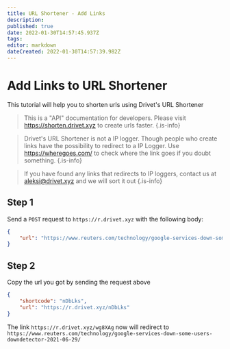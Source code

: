 ```yaml
---
title: URL Shortener - Add Links
description: 
published: true
date: 2022-01-30T14:57:45.937Z
tags: 
editor: markdown
dateCreated: 2022-01-30T14:57:39.982Z
---
```


# Add Links to URL Shortener
This tutorial will help you to shorten urls using Drivet's URL Shortener

> This is a "API" documentation for developers. Please visit https://shorten.drivet.xyz to create urls faster.
{.is-info}


> Drivet's URL Shortener is not a IP logger. Though people who create links have the possibility to redirect to a IP Logger. Use https://wheregoes.com/ to check where the link goes if you doubt something.
{.is-info}

> If you have found any links that redirects to IP loggers, contact us at [aleksi@drivet.xyz](mailto:aleksi@drivet.xyz) and we will sort it out
{.is-info}


## Step 1
Send a `POST` request to `https://r.drivet.xyz` with the following body:
```json
{
	"url": "https://www.reuters.com/technology/google-services-down-some-users-downdetector-2021-06-29/"
}
```
## Step 2
Copy the url you got by sending the request above
```json
{
    "shortcode": "nDbLks",
    "url": "https://r.drivet.xyz/nDbLks"
}
```

The link `https://r.drivet.xyz/wg8XAg` now will redirect to `https://www.reuters.com/technology/google-services-down-some-users-downdetector-2021-06-29/`